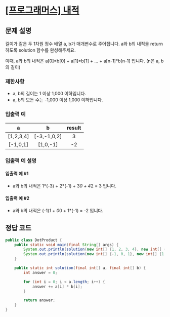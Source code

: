 # [\[프로그래머스\] 내적](https://programmers.co.kr/learn/courses/30/lessons/70128?language=java)

## 문제 설명
길이가 같은 두 1차원 정수 배열 a, b가 매개변수로 주어집니다. a와 b의 내적을 return 하도록 solution 함수를 완성해주세요.

이때, a와 b의 내적은 a[0]*b[0] + a[1]*b[1] + ... + a[n-1]*b[n-1] 입니다. (n은 a, b의 길이)

### 제한사항
- a, b의 길이는 1 이상 1,000 이하입니다.
- a, b의 모든 수는 -1,000 이상 1,000 이하입니다.

### 입출력 예
a | b | result
:---: | :---: | :---:
[1,2,3,4] | [-3,-1,0,2] | 3
[-1,0,1] | [1,0,-1] | -2

### 입출력 예 설명

#### 입출력 예 #1
- a와 b의 내적은 1*(-3) + 2*(-1) + 3*0 + 4*2 = 3 입니다.
#### 입출력 예 #2
- a와 b의 내적은 (-1)*1 + 0*0 + 1*(-1) = -2 입니다.

## 정답 코드
```java
public class DotProduct {
    public static void main(final String[] args) {
        System.out.println(solution(new int[] {1, 2, 3, 4}, new int[] {-3, -1, 0, 2}));
        System.out.println(solution(new int[] {-1, 0, 1}, new int[] {1, 0, -1}));
    }

    public static int solution(final int[] a, final int[] b) {
        int answer = 0;

        for (int i = 0; i < a.length; i++) {
            answer += a[i] * b[i];
        }

        return answer;
    }
}

```
